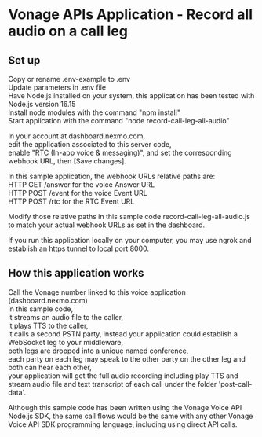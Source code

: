 # Vonage APIs Application - Record all audio on a call leg

## Set up

Copy or rename .env-example to .env<br>
Update parameters in .env file<br>
Have Node.js installed on your system, this application has been tested with Node.js version 16.15<br>
Install node modules with the command "npm install"<br>
Start application with the command "node record-call-leg-all-audio"<br>

In your account at dashboard.nexmo.com,<br>
edit the application associated to this server code,<br>
enable "RTC (In-app voice & messaging)", and set the corresponding webhook URL, then [Save changes].<br>

In this sample application, the webhook URLs relative paths are:<br>
HTTP GET /answer for the voice Answer URL<br>
HTTP POST /event for the voice Event URL<br>
HTTP POST /rtc for the RTC Event URL<br>

Modify those relative paths in this sample code record-call-leg-all-audio.js to match your actual webhook URLs as set in the dashboard.

If you run this application locally on your computer, you may use ngrok and establish an https tunnel to local port 8000.

## How this application works

Call the Vonage number linked to this voice application (dashboard.nexmo.com)<br>
in this sample code,<br>
it streams an audio file to the caller,<br>
it plays TTS to the caller,<br>
it calls a second PSTN party, instead your application could establish a WebSocket leg to your middleware,<br>
both legs are dropped into a unique named conference,<br>
each party on each leg may speak to the other party on the other leg and both can hear each other,<br>
your application will get the full audio recording including play TTS and stream audio file and text transcript of each call under the folder 'post-call-data'.

Although this sample code has been written using the Vonage Voice API Node.js SDK, the same call flows would be the same with any other Vonage Voice API SDK programming language, including using direct API calls.

